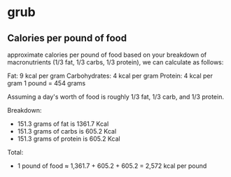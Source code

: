 # grub


## Calories per pound of food

approximate calories per pound of food based on your breakdown of macronutrients (1/3 fat, 1/3 carbs, 1/3 protein), we can calculate as follows:

Fat: 9 kcal per gram
Carbohydrates: 4 kcal per gram
Protein: 4 kcal per gram
1 pound = 454 grams


Assuming a day's worth of food is roughly 1/3 fat, 1/3 carb, and 1/3 protein.


Breakdown:
- 151.3 grams of fat is 1361.7 Kcal
- 151.3 grams of carbs is 605.2 Kcal
- 151.3 grams of protein is 605.2 Kcal


Total:
- 1 pound of food ≈ 1,361.7 + 605.2 + 605.2 = 2,572 kcal per pound
